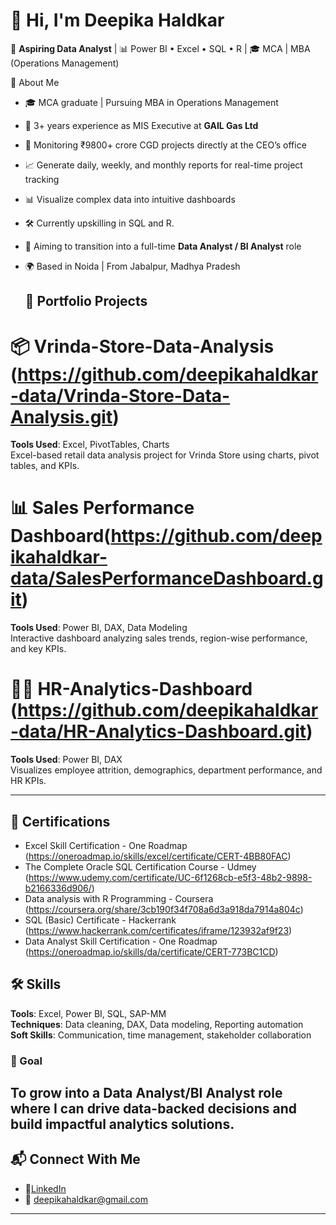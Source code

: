 # 👋 Hi, I'm Deepika Haldkar

🎯 **Aspiring Data Analyst** | 📊 Power BI • Excel • SQL • R | 🎓 MCA | MBA (Operations Management)

🌟 About Me

- 🎓 MCA graduate | Pursuing MBA in Operations Management
- 🏢 3+ years experience as MIS Executive at **GAIL Gas Ltd** 
- 💼 Monitoring ₹9800+ crore CGD projects directly at the CEO’s office  
- 📈 Generate daily, weekly, and monthly reports for real-time project tracking
- 📊 Visualize complex data into intuitive dashboards
- 🛠️ Currently upskilling in SQL and R.
- 🎯 Aiming to transition into a full-time **Data Analyst / BI Analyst** role
- 🌍 Based in Noida | From Jabalpur, Madhya Pradesh


  ## 📂 Portfolio Projects

# 📦 Vrinda-Store-Data-Analysis (https://github.com/deepikahaldkar-data/Vrinda-Store-Data-Analysis.git)
**Tools Used**: Excel, PivotTables, Charts  
Excel-based retail data analysis project for Vrinda Store using charts, pivot tables, and KPIs.

# 📊 Sales Performance Dashboard(https://github.com/deepikahaldkar-data/SalesPerformanceDashboard.git)
**Tools Used**: Power BI, DAX, Data Modeling  
Interactive dashboard analyzing sales trends, region-wise performance, and key KPIs.

# 🧑‍💼 HR-Analytics-Dashboard (https://github.com/deepikahaldkar-data/HR-Analytics-Dashboard.git)
**Tools Used**: Power BI, DAX  
Visualizes employee attrition, demographics, department performance, and HR KPIs.

----

 ## 🧠 Certifications
 - Excel Skill Certification -  One Roadmap  (https://oneroadmap.io/skills/excel/certificate/CERT-4BB80FAC)
- The Complete Oracle SQL Certification Course - Udmey (https://www.udemy.com/certificate/UC-6f1268cb-e5f3-48b2-9898-b2166336d906/)
- Data analysis with R Programming - Coursera (https://coursera.org/share/3cb190f34f708a6d3a918da7914a804c)
- SQL (Basic) Certificate - Hackerrank (https://www.hackerrank.com/certificates/iframe/123932af9f23)
- Data Analyst Skill Certification -  One Roadmap  (https://oneroadmap.io/skills/da/certificate/CERT-773BC1CD)

## 🛠️ Skills

**Tools**: Excel, Power BI, SQL, SAP-MM  
**Techniques**: Data cleaning, DAX, Data modeling, Reporting automation  
**Soft Skills**: Communication, time management, stakeholder collaboration

### 🌱 Goal  
To grow into a Data Analyst/BI Analyst role where I can drive data-backed decisions and build impactful analytics solutions.
---

## 📬 Connect With Me

- 💼[LinkedIn](https://www.linkedin.com/in/deepika-haldkar)  
- 📧 deepikahaldkar@gmail.com

---

